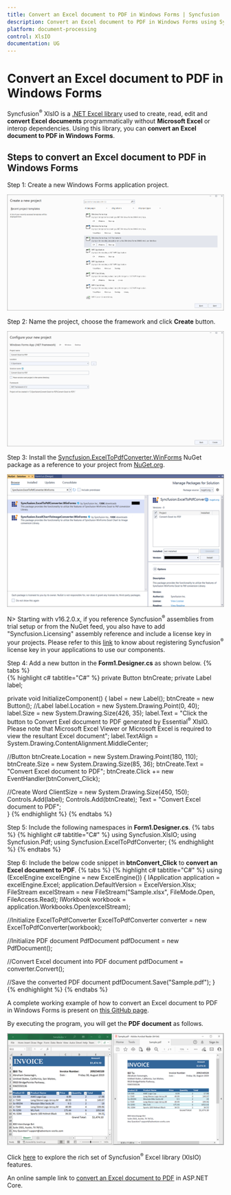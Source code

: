 ```yaml
---
title: Convert an Excel document to PDF in Windows Forms | Syncfusion
description: Convert an Excel document to PDF in Windows Forms using Sycfusion .NET Excel library (XlsIO) without Microsoft Excel or interop dependencies.
platform: document-processing
control: XlsIO
documentation: UG
---
```


# Convert an Excel document to PDF in Windows Forms 

Syncfusion<sup>&reg;</sup> XlsIO is a [.NET Excel library](https://www.syncfusion.com/document-processing/excel-framework/net/excel-library) used to create, read, edit and **convert Excel documents** programmatically without **Microsoft Excel** or interop dependencies. Using this library, you can **convert an Excel document to PDF in Windows Forms**.

## Steps to convert an Excel document to PDF in Windows Forms

Step 1: Create a new Windows Forms application project.

![Create a Windows Forms application in visual studio](Windows-Forms_images\Windows-Forms_images_img4.png)

Step 2: Name the project, choose the framework and click **Create** button.

![Name the project and choose the framework version](Windows-Forms_images\Windows-Forms_images_img5.png)

Step 3: Install the [Syncfusion.ExcelToPdfConverter.WinForms](https://www.nuget.org/packages/Syncfusion.ExcelToPdfConverter.WinForms) NuGet package as a reference to your project from [NuGet.org](https://www.nuget.org/).

![Install Syncfusion.ExcelToPdfConverter.WinForms NuGet Package](Windows-Forms_images\Windows-Forms_images_img6.png)

N> Starting with v16.2.0.x, if you reference Syncfusion<sup>&reg;</sup> assemblies from trial setup or from the NuGet feed, you also have to add "Syncfusion.Licensing" assembly reference and include a license key in your projects. Please refer to this [link](https://help.syncfusion.com/common/essential-studio/licensing/overview) to know about registering Syncfusion<sup>&reg;</sup> license key in your applications to use our components.

Step 4: Add a new button in the **Form1.Designer.cs** as shown below.
{% tabs %}  
{% highlight c# tabtitle="C#" %}
private Button btnCreate;
private Label label;

private void InitializeComponent()
{
  label = new Label();
  btnCreate = new Button();
  //Label
  label.Location = new System.Drawing.Point(0, 40);
  label.Size = new System.Drawing.Size(426, 35);
  label.Text = "Click the button to Convert Exel document to PDF generated by Essential<sup>&reg;</sup> XlsIO. Please note that Microsoft Excel Viewer or Microsoft Excel is required to view the resultant Excel document";
  label.TextAlign = System.Drawing.ContentAlignment.MiddleCenter;

  //Button
  btnCreate.Location = new System.Drawing.Point(180, 110);
  btnCreate.Size = new System.Drawing.Size(85, 36);
  btnCreate.Text = "Convert Excel document to PDF";
  btnCreate.Click += new EventHandler(btnConvert_Click);

  //Create Word
  ClientSize = new System.Drawing.Size(450, 150);
  Controls.Add(label);
  Controls.Add(btnCreate);
  Text = "Convert Excel document to PDF";          
}
{% endhighlight %}
{% endtabs %}

Step 5: Include the following namespaces in **Form1.Designer.cs**.
{% tabs %}
{% highlight c# tabtitle="C#" %}
using Syncfusion.XlsIO;
using Syncfusion.Pdf;
using Syncfusion.ExcelToPdfConverter;
{% endhighlight %}
{% endtabs %}

Step 6: Include the below code snippet in **btnConvert_Click** to **convert an Excel document to PDF**.
{% tabs %}
{% highlight c# tabtitle="C#" %}
using (ExcelEngine excelEngine = new ExcelEngine())
{
  IApplication application = excelEngine.Excel;
  application.DefaultVersion = ExcelVersion.Xlsx;
  FileStream excelStream = new FileStream("Sample.xlsx", FileMode.Open, FileAccess.Read);
  IWorkbook workbook = application.Workbooks.Open(excelStream);

  //Initialize ExcelToPdfConverter
  ExcelToPdfConverter converter = new ExcelToPdfConverter(workbook);

  //Initialize PDF document
  PdfDocument pdfDocument = new PdfDocument();

  //Convert Excel document into PDF document
  pdfDocument = converter.Convert();

  //Save the converted PDF document
  pdfDocument.Save("Sample.pdf");
}
{% endhighlight %}
{% endtabs %}

A complete working example of how to convert an Excel document to PDF in Windows Forms is present on [this GitHub page](https://github.com/SyncfusionExamples/XlsIO-Examples/tree/master/Getting%20Started/Windows%20Forms/Convert%20Excel%20to%20PDF).

By executing the program, you will get the **PDF document** as follows.

![Output File](Windows-Forms_images\Windows-Forms_images_img7.png)

Click [here](https://www.syncfusion.com/document-processing/excel-framework/net) to explore the rich set of Syncfusion<sup>&reg;</sup> Excel library (XlsIO) features.

An online sample link to [convert an Excel document to PDF](https://ej2.syncfusion.com/aspnetcore/Excel/ExcelToPDF#/material3) in ASP.NET Core.

